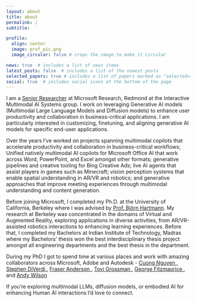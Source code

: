 ```yaml
---
layout: about
title: about
permalink: /
subtitle: 

profile:
  align: center
  image: prof_pic.png
  image_circular: false # crops the image to make it circular

news: true  # includes a list of news items
latest_posts: false  # includes a list of the newest posts
selected_papers: true # includes a list of papers marked as "selected={true}"
social: true  # includes social icons at the bottom of the page
---
```


I am a <a href="https://www.microsoft.com/en-us/research/people/balkumaravel/">Senior Researcher</a> at Microsoft Research, Redmond at the Interactive Multimodal AI Systems group. I work on leveraging Generative AI models (Multimodal Large Language Models and Diffusion models) to enhance user productivity and collaboration in business-critical applications. I am particularly interested in customizing, finetuning, and aligning generative AI models for specific end-user applications.

Over the years I’ve worked on projects spanning multimodal copilots that accelerate productivity and collaboration in business-critical workflows; Unified natively multimodal AI copilots for Microsoft Office AI that work across Word, PowerPoint, and Excel amongst other formats; generative pipelines and creative tooling for Bing Creative Ads; live AI agents that assist players in games such as Minecraft; vision perception systems that enable spatial understanding in AR/VR and robotics; and generative approaches that improve meeting experiences through multimodal understanding and content generation.


Before joining Microsoft, I completed my Ph.D. at the University of California, Berkeley where I was advised by <a href="http://people.eecs.berkeley.edu/~bjoern/">Prof. Björn Hartmann</a>. My research at Berkeley was concentrated in the domains of Virtual and Augmented Reality, exploring applications in diverse activities, from AR/VR-assisted robotics interactions to enhancing learning experiences.   Before that, I completed my Bachelors at Indian Institute of Technology, Madras where my Bachelors' thesis won the best interdisciplinary thesis project amongst all engineering departments and the best thesis in the department. 

During my PhD I got to spend time at various places and work with amazing collaborators across Microsoft, Adobe and Autodesk - <a href="http://www.cuongnd.com/"> Cuong Nguyen </a>, <a href="http://www.stephendiverdi.com/"> Stephen DiVerdi </a>, <a href="http://fraseranderson.ca/"> Fraser Anderson </a>, <a href="https://www.tovigrossman.com/"> Tovi Grossman </a>, <a href="https://www.autodeskresearch.com/people/george-fitzmaurice"> George Fitzmaurice </a>, and <a href="https://www.microsoft.com/en-us/research/people/awilson/"> Andy Wilson </a>

If you’re exploring multimodal LLMs, diffusion models, or embodied AI for enhancing Human AI interactions I’d love to connect.

